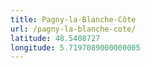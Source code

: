 ```yaml
---
title: Pagny-la-Blanche-Côte
url: /pagny-la-blanche-cote/
latitude: 48.5408727
longitude: 5.7197089000000005
---
```

